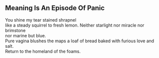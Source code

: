 Meaning Is An Episode Of Panic
------------------------------
You shine my tear stained shrapnel  
like a steady squirrel to fresh lemon. Neither starlight nor miracle nor brimstone  
nor marine but blue.  
Pure vagina blushes the maps a loaf of bread baked with furious love and salt.  
Return to the homeland of the foams.  
